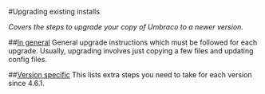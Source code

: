 #Upgrading existing installs

_Covers the steps to upgrade your copy of Umbraco to a newer version._

##[In general](general.md)
General upgrade instructions which must be followed for each upgrade. Usually, upgrading involves just copying a few files and updating config files.

##[Version specific](version-specific.md)
This lists extra steps you need to take for each version since 4.6.1.

